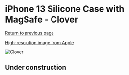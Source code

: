 # iPhone 13 Silicone Case with MagSafe - Clover

[Return to previous page](/iphone_13)

[High-resolution image from Apple](https://store.storeimages.cdn-apple.com/8756/as-images.apple.com/is/MM1X3?wid=4500&hei=4500&fmt=png)

<div style="width: 500px"><img src="/everyphone/MM1X3.png" alt="Clover"></div>

## Under construction
